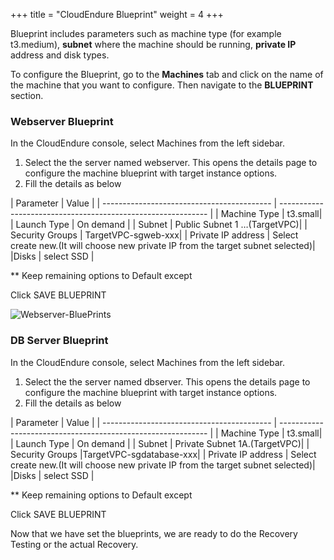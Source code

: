 +++
title = "CloudEndure Blueprint"
weight = 4
+++


Blueprint includes parameters such as machine type (for example t3.medium), **subnet** where the machine should be running, **private IP** address and disk types.

To configure the Blueprint, go to the **Machines** tab and click on the name of the machine that you want to configure. Then navigate to the **BLUEPRINT** section.

### Webserver Blueprint

In the CloudEndure console, select Machines from the left sidebar. 
1. Select the the server named webserver. This opens the details page to configure the machine blueprint with target instance options. 
2. Fill the details as below

| Parameter                                  | Value                                                        |
    | ------------------------------------------ | ------------------------------------------------------------ |
    | Machine Type | t3.small|
    | Launch Type                          | On demand |
    | Subnet                          | Public Subnet 1 …(TargetVPC)|
    | Security Groups                          | TargetVPC-sgweb-xxx|
    | Private IP address                          | Select create new.(It will choose new private IP from the target subnet selected)|
    |Disks                        |  select SSD |

 ** Keep remaining options to Default except
  
  Click SAVE BLUEPRINT


![Webserver-BluePrints](/lab1/webserver.png?classes=shadow,border)

### DB Server Blueprint

In the CloudEndure console, select Machines from the left sidebar. 
1. Select the the server named dbserver. This opens the details page to configure the machine blueprint with target instance options. 
2. Fill the details as below 

| Parameter                                  | Value                                                        |
    | ------------------------------------------ | ------------------------------------------------------------ |
    | Machine Type | t3.small|
    | Launch Type                          | On demand |
    | Subnet                          | Private Subnet 1A.(TargetVPC)|
    | Security Groups                          |TargetVPC-sgdatabase-xxx|
    | Private IP address                          | Select create new.(It will choose new private IP from the target subnet selected)|
    |Disks                        |  select SSD |

 ** Keep remaining options to Default except
  
  Click SAVE BLUEPRINT

Now that we have set the blueprints, we are ready to do the Recovery Testing or the actual Recovery.